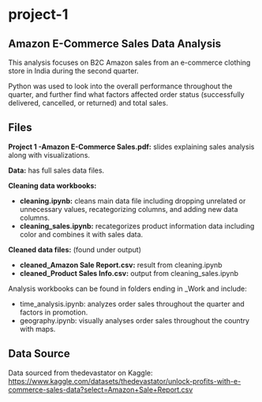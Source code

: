 # project-1
## Amazon E-Commerce Sales Data Analysis
This analysis focuses on B2C Amazon sales from an e-commerce clothing store in India during the second quarter. 

Python was used to look into the overall performance throughout the quarter, and further find what factors affected order status (successfully delivered, cancelled, or returned) and total sales.

## Files
**Project 1 -Amazon E-Commerce Sales.pdf:** slides explaining sales analysis along with visualizations.

**Data:** has full sales data files.

**Cleaning data workbooks:**
- **cleaning.ipynb:** cleans main data file including dropping unrelated or unnecessary values, recategorizing columns, and adding new data columns.
- **cleaning_sales.ipynb:** recategorizes product information data including color and combines it with sales data.

**Cleaned data files:** (found under output)
- **cleaned_Amazon Sale Report.csv:** result from cleaning.ipynb
- **cleaned_Product Sales Info.csv:** output from cleaning_sales.ipynb

Analysis workbooks can be found in folders ending in _Work and include:
- time_analysis.ipynb: analyzes order sales throughout the quarter and factors in promotion.
- geography.ipynb: visually analyses order sales throughout the country with maps.

## Data Source
Data sourced from thedevastator on Kaggle: https://www.kaggle.com/datasets/thedevastator/unlock-profits-with-e-commerce-sales-data?select=Amazon+Sale+Report.csv
